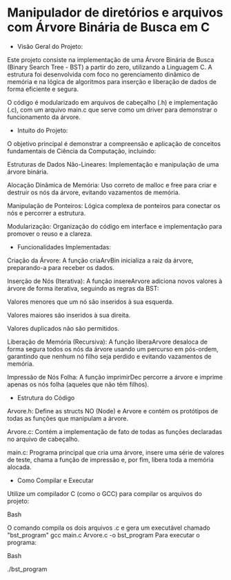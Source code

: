# Manipulador de diretórios e arquivos com Árvore Binária de Busca em C
 - Visão Geral do Projeto:
   
Este projeto consiste na implementação de uma Árvore Binária de Busca (Binary Search Tree - BST) a partir do zero, utilizando a Linguagem C. A estrutura foi desenvolvida com foco no gerenciamento dinâmico de memória e na lógica de algoritmos para inserção e liberação de dados de forma eficiente e segura.

O código é modularizado em arquivos de cabeçalho (.h) e implementação (.c), com um arquivo main.c que serve como um driver para demonstrar o funcionamento da árvore.

 - Intuito do Projeto:
   
O objetivo principal é demonstrar a compreensão e aplicação de conceitos fundamentais de Ciência da Computação, incluindo:

Estruturas de Dados Não-Lineares: Implementação e manipulação de uma árvore binária.

Alocação Dinâmica de Memória: Uso correto de malloc e free para criar e destruir os nós da árvore, evitando vazamentos de memória.

Manipulação de Ponteiros: Lógica complexa de ponteiros para conectar os nós e percorrer a estrutura.

Modularização: Organização do código em interface e implementação para promover o reuso e a clareza.

 - Funcionalidades Implementadas:
   
Criação da Árvore: A função criaArvBin inicializa a raiz da árvore, preparando-a para receber os dados.

Inserção de Nós (Iterativa): A função insereArvore adiciona novos valores à árvore de forma iterativa, seguindo as regras da BST:

Valores menores que um nó são inseridos à sua esquerda.

Valores maiores são inseridos à sua direita.

Valores duplicados não são permitidos.

Liberação de Memória (Recursiva): A função liberaArvore desaloca de forma segura todos os nós da árvore usando um percurso em pós-ordem, garantindo que nenhum nó filho seja perdido e evitando vazamentos de memória.

Impressão de Nós Folha: A função imprimirDec percorre a árvore e imprime apenas os nós folha (aqueles que não têm filhos).

 - Estrutura do Código
   
Arvore.h: Define as structs NO (Node) e Arvore e contém os protótipos de todas as funções que manipulam a árvore.

Arvore.c: Contém a implementação de fato de todas as funções declaradas no arquivo de cabeçalho.

main.c: Programa principal que cria uma árvore, insere uma série de valores de teste, chama a função de impressão e, por fim, libera toda a memória alocada.

 - Como Compilar e Executar
   
Utilize um compilador C (como o GCC) para compilar os arquivos do projeto:

Bash

 O comando compila os dois arquivos .c e gera um executável chamado "bst_program"
gcc main.c Arvore.c -o bst_program
Para executar o programa:

Bash

./bst_program
